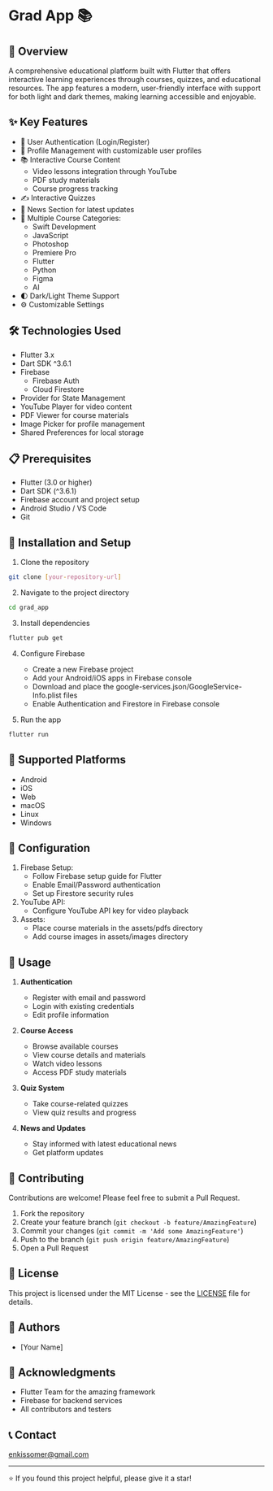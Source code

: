 # Grad App 📚

## 📱 Overview

A comprehensive educational platform built with Flutter that offers interactive learning experiences through courses, quizzes, and educational resources. The app features a modern, user-friendly interface with support for both light and dark themes, making learning accessible and enjoyable.

## ✨ Key Features

- 🔐 User Authentication (Login/Register)
- 👤 Profile Management with customizable user profiles
- 📚 Interactive Course Content
  - Video lessons integration through YouTube
  - PDF study materials
  - Course progress tracking
- ✍️ Interactive Quizzes
- 📰 News Section for latest updates
- 🎨 Multiple Course Categories:
  - Swift Development
  - JavaScript
  - Photoshop
  - Premiere Pro
  - Flutter
  - Python
  - Figma
  - AI
- 🌓 Dark/Light Theme Support
- ⚙️ Customizable Settings

## 🛠️ Technologies Used

- Flutter 3.x
- Dart SDK ^3.6.1
- Firebase
  - Firebase Auth
  - Cloud Firestore
- Provider for State Management
- YouTube Player for video content
- PDF Viewer for course materials
- Image Picker for profile management
- Shared Preferences for local storage

## 📋 Prerequisites

- Flutter (3.0 or higher)
- Dart SDK (^3.6.1)
- Firebase account and project setup
- Android Studio / VS Code
- Git

## 🚀 Installation and Setup

1. Clone the repository

```bash
git clone [your-repository-url]
```

2. Navigate to the project directory

```bash
cd grad_app
```

3. Install dependencies

```bash
flutter pub get
```

4. Configure Firebase

   - Create a new Firebase project
   - Add your Android/iOS apps in Firebase console
   - Download and place the google-services.json/GoogleService-Info.plist files
   - Enable Authentication and Firestore in Firebase console

5. Run the app

```bash
flutter run
```

## 📱 Supported Platforms

- Android
- iOS
- Web
- macOS
- Linux
- Windows

## 🔧 Configuration

1. Firebase Setup:
   - Follow Firebase setup guide for Flutter
   - Enable Email/Password authentication
   - Set up Firestore security rules
2. YouTube API:
   - Configure YouTube API key for video playback
3. Assets:
   - Place course materials in the assets/pdfs directory
   - Add course images in assets/images directory

## 📖 Usage

1. **Authentication**

   - Register with email and password
   - Login with existing credentials
   - Edit profile information

2. **Course Access**

   - Browse available courses
   - View course details and materials
   - Watch video lessons
   - Access PDF study materials

3. **Quiz System**

   - Take course-related quizzes
   - View quiz results and progress

4. **News and Updates**
   - Stay informed with latest educational news
   - Get platform updates

## 🤝 Contributing

Contributions are welcome! Please feel free to submit a Pull Request.

1. Fork the repository
2. Create your feature branch (`git checkout -b feature/AmazingFeature`)
3. Commit your changes (`git commit -m 'Add some AmazingFeature'`)
4. Push to the branch (`git push origin feature/AmazingFeature`)
5. Open a Pull Request

## 📝 License

This project is licensed under the MIT License - see the [LICENSE](LICENSE) file for details.

## 👥 Authors

- [Your Name]

## 🙏 Acknowledgments

- Flutter Team for the amazing framework
- Firebase for backend services
- All contributors and testers

## 📞 Contact

enkissomer@gmail.com

---

⭐️ If you found this project helpful, please give it a star!

